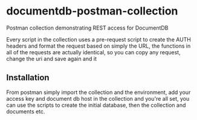 # documentdb-postman-collection
Postman collection demonstrating REST access for DocumentDB

Every script in the collection uses a pre-request script to create the AUTH headers and format the request based on simply the URL, the functions in all of the requests are actually identical, so you can copy any request, change the uri and save again and it 

## Installation
From postman simply import the collection and the environment, add your access key and document db host in the collection and you're all set, you can use the scripts to create the initial database, then the collection and documents etc.
